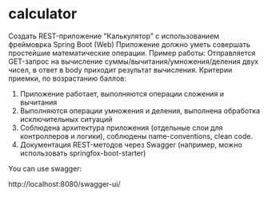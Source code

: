 # calculator

Создать REST-приложение "Калькулятор" с использованием фреймоврка Spring
Boot (Web)
Приложение должно уметь совершать простейшие математические операции.
Пример работы:
Отправляется GET-запрос на вычисление суммы/вычитания/умножения/деления
двух чисел, в ответ в body приходит результат вычисления.
Критерии приемки, по возрастанию баллов:
1. Приложение работает, выполняются операции сложения и вычитания
2. Выполняются операции умножения и деления, выполнена обработка
   исключительных ситуаций
3. Соблюдена архитектура приложения (отдельные слои для контроллеров и
логики), соблюдены name-conventions, clean code.
4. Документация REST-методов через Swagger (например, можно использовать
   springfox-boot-starter)

You can use swagger:

http://localhost:8080/swagger-ui/